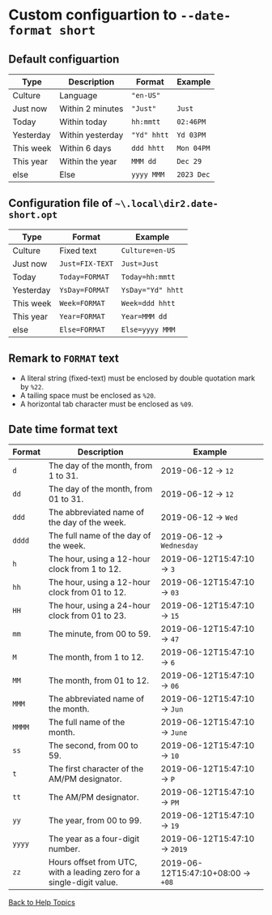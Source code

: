# Custom configuartion to ```--date-format short```

## Default configuartion

| Type      | Description      | Format          | Example        |
| ----      | -----------      | ------          | -------        |
| Culture   | Language         | ```"en-US"```   |                |
| Just now  | Within 2 minutes | ```"Just"```    | ```Just```     |
| Today     | Within today     | ```hh:mmtt```   | ```02:46PM```  |
| Yesterday | Within yesterday | ```"Yd" hhtt``` | ```Yd 03PM```  |
| This week | Within 6 days    | ```ddd hhtt```  | ```Mon 04PM``` |
| This year | Within the year  | ```MMM dd```    | ```Dec 29```   |
| else      | Else             | ```yyyy MMM```  | ```2023 Dec``` |


## Configuration file of ```~\.local\dir2.date-short.opt```

| Type      | Format              | Example               |
| ----      | -----------         | ------                |
| Culture   | Fixed text          | ```Culture=en-US```   |
| Just now  | ```Just=FIX-TEXT``` | ```Just=Just```       |
| Today     | ```Today=FORMAT```  | ```Today=hh:mmtt```   |
| Yesterday | ```YsDay=FORMAT```  | ```YsDay="Yd" hhtt``` |
| This week | ```Week=FORMAT```   | ```Week=ddd hhtt```   |
| This year | ```Year=FORMAT```   | ```Year=MMM dd```     |
| else      | ```Else=FORMAT```   | ```Else=yyyy MMM```   |


## Remark to ```FORMAT``` text

* A literal string (fixed-text) must be enclosed by double quotation mark by ```%22```.
* A tailing space must be enclosed as ```%20```.
* A horizontal tab character must be enclosed as ```%09```.

## Date time format text

| Format | Description | Example |
| ------ | ----------- | ------- |
| ```d``` | The day of the month, from 1 to 31. | 2019-06-12 -> ```12``` |
| ```dd``` | The day of the month, from 01 to 31. | 2019-06-12 -> ```12``` |
| ```ddd``` | The abbreviated name of the day of the week. | 2019-06-12 -> ```Wed``` |
| ```dddd``` | The full name of the day of the week. | 2019-06-12 -> ```Wednesday``` |
| ```h``` | The hour, using a 12-hour clock from 1 to 12. | 2019-06-12T15:47:10 -> ```3``` |
| ```hh``` | The hour, using a 12-hour clock from 01 to 12. | 2019-06-12T15:47:10 -> ```03``` |
| ```HH``` | The hour, using a 24-hour clock from 01 to 23. | 2019-06-12T15:47:10 -> ```15``` |
| ```mm``` | The minute, from 00 to 59. | 2019-06-12T15:47:10 -> ```47``` |
| ```M``` | The month, from 1 to 12. | 2019-06-12T15:47:10 -> ```6``` |
| ```MM``` | The month, from 01 to 12. | 2019-06-12T15:47:10 -> ```06``` |
| ```MMM``` | The abbreviated name of the month. | 2019-06-12T15:47:10 -> ```Jun``` |
| ```MMMM``` | The full name of the month. | 2019-06-12T15:47:10 -> ```June``` |
| ```ss``` | The second, from 00 to 59. | 2019-06-12T15:47:10 -> ```10``` |
| ```t``` | The first character of the AM/PM designator. | 2019-06-12T15:47:10 -> ```P``` |
| ```tt``` | The AM/PM designator. | 2019-06-12T15:47:10 -> ```PM``` |
| ```yy``` | The year, from 00 to 99. | 2019-06-12T15:47:10 -> ```19``` |
| ```yyyy``` | The year as a four-digit number. | 2019-06-12T15:47:10 -> ```2019``` |
| ```zz``` | Hours offset from UTC, with a leading zero for a single-digit value. | 2019-06-12T15:47:10+08:00 -> ```+08``` |

[Back to Help Topics](https://github.com/ck-yung/dir2cs/blob/main/docs/HELP.md)
